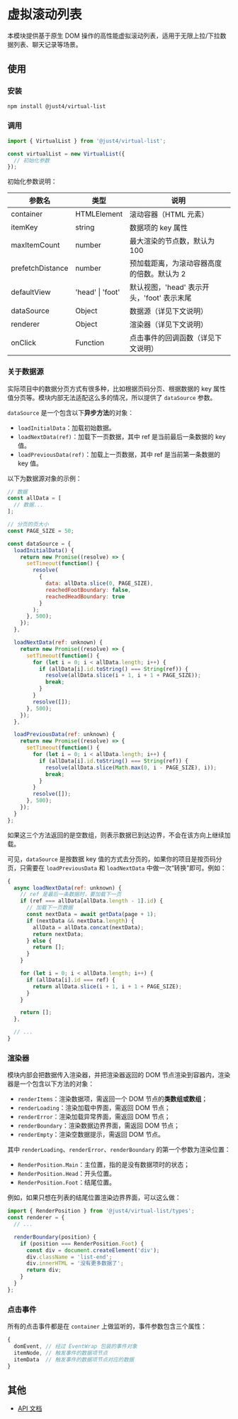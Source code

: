 # 虚拟滚动列表

本模块提供基于原生 DOM 操作的高性能虚拟滚动列表，适用于无限上拉/下拉数据列表、聊天记录等场景。

## 使用

### 安装

```bash
npm install @just4/virtual-list
```

### 调用

```javascript
import { VirtualList } from '@just4/virtual-list';

const virtualList = new VirtualList({
  // 初始化参数
});
```

初始化参数说明：

| 参数名 | 类型 | 说明 |
| --- | --- | --- |
| container | HTMLElement | 滚动容器（HTML 元素） |
| itemKey | string | 数据项的 key 属性 |
| maxItemCount | number | 最大渲染的节点数，默认为 100 |
| prefetchDistance | number | 预加载距离，为滚动容器高度的倍数。默认为 2 |
| defaultView | 'head' \| 'foot' | 默认视图，'head' 表示开头，'foot' 表示末尾 |
| dataSource | Object | 数据源（详见下文说明） |
| renderer | Object | 渲染器（详见下文说明） |
| onClick | Function | 点击事件的回调函数（详见下文说明） |

### 关于数据源

实际项目中的数据分页方式有很多种，比如根据页码分页、根据数据的 key 属性值分页等。模块内部无法适配这么多的情况，所以提供了 `dataSource` 参数。

`dataSource` 是一个包含以下**异步方法**的对象：
- `loadInitialData`：加载初始数据。
- `loadNextData(ref)`：加载下一页数据，其中 ref 是当前最后一条数据的 key 值。
- `loadPreviousData(ref)`：加载上一页数据，其中 ref 是当前第一条数据的 key 值。

以下为数据源对象的示例：

```javascript
// 数据
const allData = [
  // 数据...
];

// 分页的页大小
const PAGE_SIZE = 50;

const dataSource = {
  loadInitialData() {
    return new Promise((resolve) => {
      setTimeout(function() {
        resolve(
          {
            data: allData.slice(0, PAGE_SIZE),
            reachedFootBoundary: false,
            reachedHeadBoundary: true
          }
        );
      }, 500);
    });
  },

  loadNextData(ref: unknown) {
    return new Promise((resolve) => {
      setTimeout(function() {
        for (let i = 0; i < allData.length; i++) {
          if (allData[i].id.toString() === String(ref)) {
            resolve(allData.slice(i + 1, i + 1 + PAGE_SIZE));
            break;
          }
        }
        resolve([]);
      }, 500);
    });
  },

  loadPreviousData(ref: unknown) {
    return new Promise((resolve) => {
      setTimeout(function() {
        for (let i = 0; i < allData.length; i++) {
          if (allData[i].id.toString() === String(ref)) {
            resolve(allData.slice(Math.max(0, i - PAGE_SIZE), i));
            break;
          }
        }
        resolve([]);
      }, 500);
    });
  }
};
```

如果这三个方法返回的是空数组，则表示数据已到达边界，不会在该方向上继续加载。

可见，`dataSource` 是按数据 key 值的方式去分页的，如果你的项目是按页码分页，只需要在 `loadPreviousData` 和 `loadNextData` 中做一次“转换”即可。例如：

```javascript
{
  async loadNextData(ref: unknown) {
    // ref 是最后一条数据时，要加载下一页
    if (ref === allData[allData.length - 1].id) {
      // 加载下一页数据
      const nextData = await getData(page + 1);
      if (nextData && nextData.length) {
        allData = allData.concat(nextData);
        return nextData;
      } else {
        return [];
      }
    }

    for (let i = 0; i < allData.length; i++) {
      if (allData[i].id === ref) {
        return allData.slice(i + 1, i + 1 + PAGE_SIZE);
      }
    }

    return [];
  },

  // ...
}
```

### 渲染器

模块内部会把数据传入渲染器，并把渲染器返回的 DOM 节点渲染到容器内，渲染器是一个包含以下方法的对象：
- `renderItems`：渲染数据项，需返回一个 DOM 节点的**类数组或数组**；
- `renderLoading`：渲染加载中界面，需返回 DOM 节点；
- `renderError`：渲染加载异常界面，需返回 DOM 节点；
- `renderBoundary`：渲染数据边界界面，需返回 DOM 节点；
- `renderEmpty`：渲染空数据提示，需返回 DOM 节点。

其中 `renderLoading`、`renderError`、`renderBoundary` 的第一个参数为渲染位置：

- `RenderPosition.Main`：主位置，指的是没有数据项时的状态；
- `RenderPosition.Head`：开头位置。
- `RenderPosition.Foot`：结尾位置。

例如，如果只想在列表的结尾位置渲染边界界面，可以这么做：

```javascript
import { RenderPosition } from '@just4/virtual-list/types';
const renderer = {
  // ...

  renderBoundary(position) {
    if (position === RenderPosition.Foot) {
      const div = document.createElement('div');
      div.className = 'list-end';
      div.innerHTML = '没有更多数据了';
      return div;
    }
  }
};
```

### 点击事件

所有的点击事件都是在 `container` 上做监听的，事件参数包含三个属性：

```javascript
{
  domEvent, // 经过 EventWrap 包装的事件对象
  itemNode, // 触发事件的数据项节点
  itemData  // 触发事件的数据项节点对应的数据
}
```

## 其他
- [API 文档](https://heeroluo.github.io/just4/virtual-list/index.html)